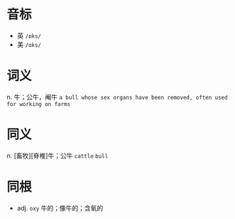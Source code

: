# 音标

- 英 `/ɒks/`
- 美 `/ɑks/`

# 词义

n. 牛；公牛，阉牛
`a bull whose sex organs have been removed, often used for working on farms`

# 同义

n. [畜牧][脊椎]牛；公牛
`cattle` `bull`

# 同根

- adj. `oxy` 牛的；像牛的；含氧的

